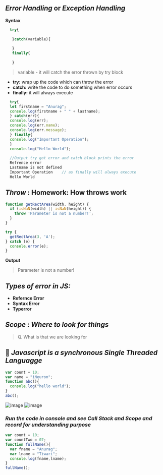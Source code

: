 ## _Error Handling_ or _Exception Handling_

<b>Syntax</b>
```javascript
  try{
  
   }catch(variable){
   
   }
   finally{
   
   }
```
> variable - it will catch the error thrown by try block

 - <b>try:</b> wrap up the code which can throw the error
 - <b>catch:</b> write the code to do something when error occurs
 - <b>finally:</b> it will always execute

```javascript
  try{ 
  let firstname = "Anurag";
  console.log(firstname + " " + lastname);
  } catch(err){
  console.log(err);
  console.log(err.name);
  console.log(err.message);
  } finally{
  console.log("Important Operation");
  }
  console.log("Hello World");
  
  //Output try got error and catch block prints the error
  Refrence error
  Lastname is not defined
  Important Operation    // as finally will always execute
  Hello World
  ```
  
  ## _Throw_ : Homework: How throws work
```javascript
function getRectArea(width, height) {
  if (isNaN(width) || isNaN(height)) {
    throw 'Parameter is not a number!';
  }
}

try {
  getRectArea(3, 'A');
} catch (e) {
  console.error(e);
}
```
**Output**
> Parameter is not a number!

  ## _Types of error in JS:_
  - <b>Refernce Error</b>
  - <b>Syntax Error</b>
  - <b>Typerror</b>
  
  
  ## _Scope_ : _Where to look for things_
  >  Q. What is that we are looking for

  ## 🔶 _Javascript is a synchronous Single Threaded Languagge_ 
  
  ```javascript
  var count = 10;
  var name = "iNeuron";
  function abc(){
    console.log("hello world");
  }
  abc();
  ```
 ![image](https://user-images.githubusercontent.com/91872149/188298744-2a594fe6-9073-4745-91bf-c223dc913d72.png)
 ![image](https://user-images.githubusercontent.com/91872149/188298856-530ce1d4-e418-4d78-a589-11b8f5f5e8e1.png)

### _Run the code in console and see Call Stack and Scope and record for understanding purpose_

```javascript
var count = 10;
var countTwo = 07;
function fullName(){
  var fname = "Anurag";
  var lname = "Tiwari";
  console.log(fname,lname);
}
fullName();
 ```
